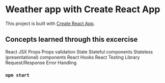 # Weather app with Create React App

This project is built with [Create React App](https://github.com/facebook/create-react-app).

## Concepts learned through this excercise

React
JSX
Props
Props validation
State
Stateful components
Stateless (presentational) components
React Hooks
React Testing Library
Request/Response
Error Handling

### `npm start`




